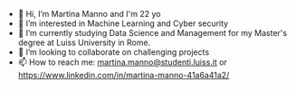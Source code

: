 - 👋 Hi, I’m Martina Manno and I'm 22 yo
- 👀 I’m interested in Machine Learning and Cyber security
- 🌱 I’m currently studying Data Science and Management for my Master's degree at Luiss University in Rome.
- 💞️ I’m looking to collaborate on challenging projects
- 📫 How to reach me: martina.manno@studenti.luiss.it or https://www.linkedin.com/in/martina-manno-41a6a41a2/

<!---
martinamanno/martinamanno is a ✨ special ✨ repository because its `README.md` (this file) appears on your GitHub profile.
You can click the Preview link to take a look at your changes.
--->
